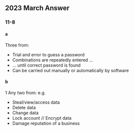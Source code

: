 ## 2023 March Answer
### 11-8
#### a
Three from: 
- Trial and error to guess a password
- Combinations are repeatedly entered … 
- … until correct password is found 
- Can be carried out manually or automatically by software

#### b
1 Any two from:
e.g.
- Steal/view/access data
- Delete data
- Change data
- Lock account // Encrypt data
- Damage reputation of a business


